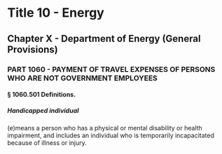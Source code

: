 
# Title 10 - Energy
## Chapter X - Department of Energy (General Provisions)
### PART 1060 - PAYMENT OF TRAVEL EXPENSES OF PERSONS WHO ARE NOT GOVERNMENT EMPLOYEES
#### § 1060.501 Definitions.
##### Handicapped individual

(e)means a person who has a physical or mental disability or health impairment, and includes an individual who is temporarily incapacitated because of illness or injury.
